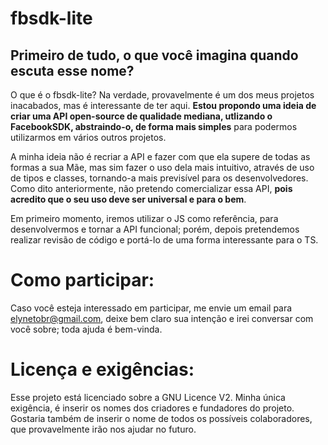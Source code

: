 # fbsdk-lite 
## Primeiro de tudo, o que você imagina quando escuta esse nome?

O que é o fbsdk-lite?
Na verdade, provavelmente é um dos meus projetos inacabados, mas é interessante de ter aqui. **Estou propondo uma 
ideia de criar uma API open-source de qualidade mediana, utlizando o FacebookSDK, abstraindo-o, de forma mais simples** para podermos utilizarmos em vários outros projetos.

A minha ideia não é recriar a API e fazer com que ela supere de todas as formas a sua Mãe, mas sim fazer o uso dela mais intuitivo, através de uso de tipos e classes,
tornando-a mais previsível para os desenvolvedores. Como dito anteriormente, não pretendo comercializar essa API, **pois acredito que o seu uso deve ser universal e para o bem**.

Em primeiro momento, iremos utilizar o JS como referência, para desenvolvermos e tornar a API funcional; porém, depois pretendemos realizar revisão de código e portá-lo de uma forma interessante para o TS.


# Como participar:
Caso você esteja interessado em participar, me envie um email para elynetobr@gmail.com, deixe bem claro sua intenção e irei conversar com você sobre; toda ajuda é bem-vinda. 

# Licença e exigências:
Esse projeto está licenciado sobre a GNU Licence V2. Minha única exigência, é inserir os nomes dos criadores e fundadores do projeto. Gostaria também de inserir o nome de todos os possíveis colaboradores, que provavelmente irão nos ajudar no futuro.
